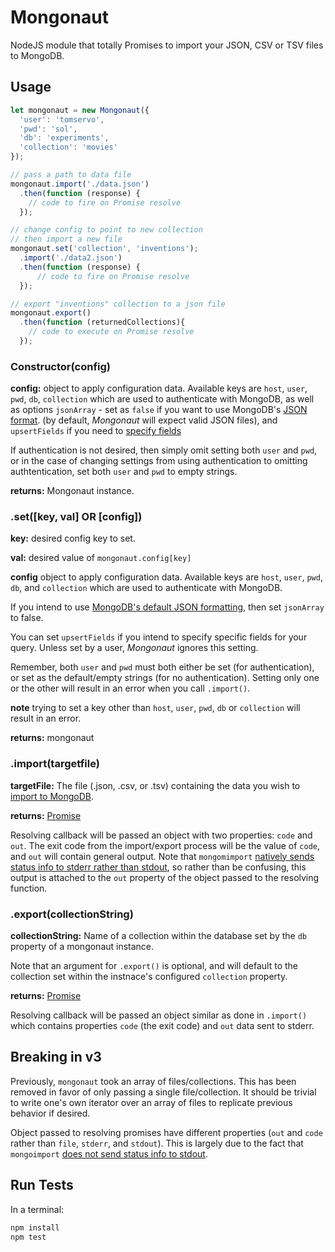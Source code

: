 # Mongonaut
NodeJS module that totally Promises to import your JSON, CSV or TSV files to MongoDB.

## Usage
```javascript
let mongonaut = new Mongonaut({
  'user': 'tomservo',
  'pwd': 'sol',
  'db': 'experiments',
  'collection': 'movies'
});

// pass a path to data file
mongonaut.import('./data.json')
  .then(function (response) {
    // code to fire on Promise resolve
  });

// change config to point to new collection
// then import a new file
mongonaut.set('collection', 'inventions');
  .import('./data2.json')
  .then(function (response) {
      // code to fire on Promise resolve
  });

// export "inventions" collection to a json file
mongonaut.export()
  .then(function (returnedCollections){
    // code to execute on Promise resolve
  });
```

### Constructor(config)
**config:** object to apply configuration data. Available keys are `host`, `user`, `pwd`, `db`, `collection` which are used to authenticate with MongoDB, as well as options `jsonArray` - set as `false` if you want to use MongoDB's [JSON format](http://zaiste.net/2012/08/importing_json_into_mongodb/). (by default, *Mongonaut* will expect valid JSON files),
and `upsertFields` if you need to [specify fields](https://docs.mongodb.com/manual/reference/program/mongoimport/#cmdoption--upsertFields)

If authentication is not desired, then simply omit setting both `user` and `pwd`, or in the case of changing settings from using authentication to omitting authtentication, set both `user` and `pwd` to empty strings.

**returns:** Mongonaut instance.


### .set([key, val] OR [config])
**key:** desired config key to set.

**val:** desired value of `mongonaut.config[key]`

**config** object to apply configuration data. Available keys are `host`, `user`, `pwd`, `db`, and `collection` which are used to authenticate with MongoDB.

If you intend to use [MongoDB's default JSON formatting](http://zaiste.net/2012/08/importing_json_into_mongodb/), then set `jsonArray` to false.

You can set `upsertFields` if you intend to specify specific fields for your query. Unless set by a user, *Mongonaut* ignores this setting.

Remember, both `user` and `pwd` must both either be set (for authentication), or set as the default/empty strings (for no authentication). Setting only one or the other
will result in an error when you call `.import()`.

**note** trying to set a key other than `host`, `user`, `pwd`, `db` or `collection` will result in an error.

**returns:** mongonaut


### .import(targetfile)
**targetFile:** The file (.json, .csv, or .tsv) containing the data you wish to [import to MongoDB](https://docs.mongodb.org/manual/reference/program/mongoimport/).

**returns:** [Promise](https://developer.mozilla.org/en-US/docs/Web/JavaScript/Reference/Global_Objects/Promise)

Resolving callback will be passed an object with two properties: `code` and `out`. The exit code from the import/export process will be the value of `code`, and `out` will contain general output. Note that `mongomimport` [natively sends status info to stderr rather than stdout](https://jira.mongodb.org/browse/DOCS-8817), so rather than be confusing, this output is attached to the `out` property of the object passed to the resolving function.

### .export(collectionString)
**collectionString:** Name of a collection within the database set by the `db` property of a mongonaut instance.

Note that an argument for `.export()` is optional, and will default to the collection set within the instnace's configured `collection` property.

**returns:** [Promise](https://developer.mozilla.org/en-US/docs/Web/JavaScript/Reference/Global_Objects/Promise)

Resolving callback will be passed an object similar as done in `.import()` which contains properties `code` (the exit code) and `out` data sent to stderr.

## Breaking in v3
Previously, `mongonaut` took an array of files/collections. This has been removed in favor of only passing a single file/collection. It should be trivial to write one's own iterator over an array of files to replicate previous behavior if desired.

Object passed to resolving promises have different properties (`out` and `code` rather than `file`, `stderr`, and `stdout`). This is largely due to the fact that `mongoimport` [does not send status info to stdout](https://jira.mongodb.org/browse/DOCS-8817).

## Run Tests
In a terminal:
```javascript
npm install
npm test
```
